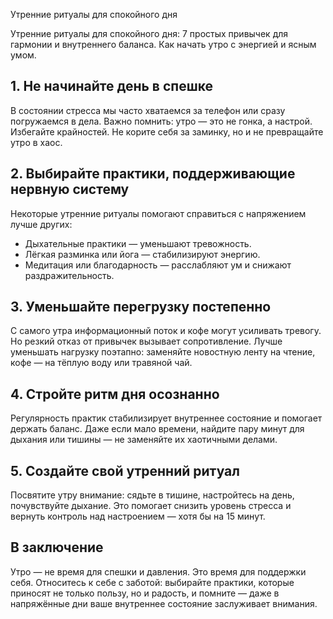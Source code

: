 Утренние ритуалы для спокойного дня

Утренние ритуалы для спокойного дня: 7 простых привычек для гармонии и внутреннего баланса. Как начать утро с энергией и ясным умом.

## 1. Не начинайте день в спешке

В состоянии стресса мы часто хватаемся за телефон или сразу погружаемся в дела. Важно помнить: утро — это не гонка, а настрой. Избегайте крайностей. Не корите себя за заминку, но и не превращайте утро в хаос.

## 2. Выбирайте практики, поддерживающие нервную систему

Некоторые утренние ритуалы помогают справиться с напряжением лучше других:

* Дыхательные практики — уменьшают тревожность.
* Лёгкая разминка или йога — стабилизируют энергию.
* Медитация или благодарность — расслабляют ум и снижают раздражительность.

## 3. Уменьшайте перегрузку постепенно

С самого утра информационный поток и кофе могут усиливать тревогу. Но резкий отказ от привычек вызывает сопротивление. Лучше уменьшать нагрузку поэтапно: заменяйте новостную ленту на чтение, кофе — на тёплую воду или травяной чай.

## 4. Стройте ритм дня осознанно

Регулярность практик стабилизирует внутреннее состояние и помогает держать баланс. Даже если мало времени, найдите пару минут для дыхания или тишины — не заменяйте их хаотичными делами.

## 5. Создайте свой утренний ритуал

Посвятите утру внимание: сядьте в тишине, настройтесь на день, почувствуйте дыхание. Это помогает снизить уровень стресса и вернуть контроль над настроением — хотя бы на 15 минут.

## В заключение

Утро — не время для спешки и давления. Это время для поддержки себя. Относитесь к себе с заботой: выбирайте практики, которые приносят не только пользу, но и радость, и помните — даже в напряжённые дни ваше внутреннее состояние заслуживает внимания.

